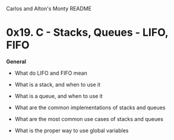 Carlos and Alton's Monty README

<h1><b> 0x19. C - Stacks, Queues - LIFO, FIFO </b></h1>

<b>General</b>

- What do LIFO and FIFO mean

- What is a stack, and when to use it

- What is a queue, and when to use it

- What are the common implementations of stacks and queues

- What are the most common use cases of stacks and queues

- What is the proper way to use global variables
